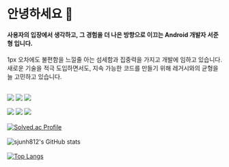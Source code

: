 <div align=start>  
  
  # 안녕하세요 👋
  #### 사용자의 입장에서 생각하고, 그 경험을 더 나은 방향으로 이끄는 Android 개발자 서준형 입니다. 
  1px 오차에도 불편함을 느낄줄 아는 섬세함과 집중력을 가지고 개발에 임하고 있습니다.  
  새로운 기술을 적극 도입하면서도, 지속 가능한 코드를 만들기 위해 레거시와의 균형을 늘 고민하고 있습니다.  
  <br>
  
  <img src="https://img.shields.io/badge/Android-3DDC84?style=flat&logo=Android&logoColor=white"/> <img src="https://img.shields.io/badge/JAVA-007396?style=flat&logo=Java&logoColor=white"> <img src="https://img.shields.io/badge/Kotlin-7F52FF?style=flat&logo=Kotlin&logoColor=white">  

  <!-- #### Tools

  <img src="https://img.shields.io/badge/Android Studio-3DDC84?style=for-the-badge&logo=AndroidStudio&logoColor=white"/> <img src="https://img.shields.io/badge/Git-F05032?style=for-the-badge&logo=Git&logoColor=white"/> <img src="https://img.shields.io/badge/Postman-FF6C37?style=for-the-badge&logo=Postman&logoColor=white"/>     -->

  <a href="https://sjunh812.notion.site/Seo-Jun-Hyung-29e84e288bed48928e8bb0e877dfe867?pvs=4" target="_blank"><img src="https://img.shields.io/badge/Notion-000000?style=flat&logo=Notion&logoColor=white"/></a>
  <a href="https://sjunh812.tistory.com/" target="_blank"><img src="https://img.shields.io/badge/Tistory-FF5A4A?style=flat&logo=Tistory&logoColor=white"/></a> <a href="mailto:sjunh812@gmail.com" target="_blank"><img src="https://img.shields.io/badge/Gmail-EA4335?style=flat&logo=Gmail&logoColor=white"/></a> 
  <br>
  <br>
  [![Solved.ac Profile](http://mazassumnida.wtf/api/v2/generate_badge?boj=sjunh8123)](https://solved.ac/sjunh8123/)  
  <br>
  ![sjunh812's GitHub stats](https://github-readme-stats-ten-gilt.vercel.app/api?username=sjunh812&show_icons=true&theme=tokyonight)     
  <br>
  [![Top Langs](https://github-readme-stats-ten-gilt.vercel.app/api/top-langs/?username=sjunh812&layout=compact&theme=tokyonight)](https://github.com/anuraghazra/github-readme-stats)              
</div>

